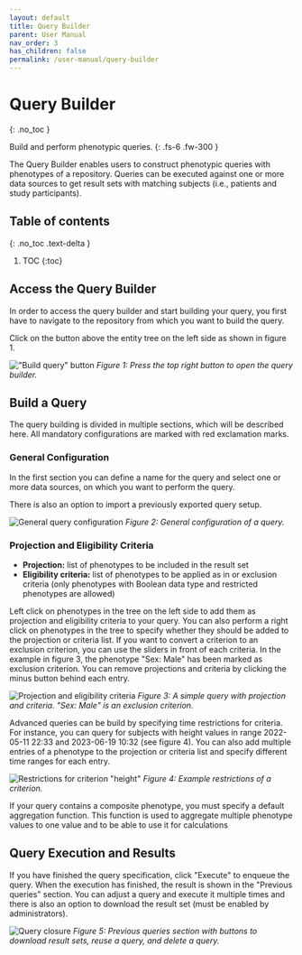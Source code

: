 ```yaml
---
layout: default
title: Query Builder
parent: User Manual
nav_order: 3
has_children: false
permalink: /user-manual/query-builder
---
```


# Query Builder
{: .no_toc }

Build and perform phenotypic queries.
{: .fs-6 .fw-300 }

The Query Builder enables users to construct phenotypic queries with phenotypes of a repository.
Queries can be executed against one or more data sources to get result sets with matching subjects (i.e., patients and study participants).

## Table of contents
{: .no_toc .text-delta }

1. TOC
{:toc}

## Access the Query Builder
In order to access the query builder and start building your query, you first have to navigate to the repository from which you want to build the query.

Click on the button above the entity tree on the left side as shown in figure 1.

!["Build query" button](../assets/images/query-builder-access.png)
_Figure 1: Press the top right button to open the query builder._

## Build a Query
The query building is divided in multiple sections, which will be described here. All mandatory configurations are marked with red exclamation marks.

### General Configuration
In the first section you can define a name for the query and select one or more data sources, on which you want to perform the query.

There is also an option to import a previously exported query setup.

![General query configuration](../assets/images/query-builder-configuration.png)
_Figure 2: General configuration of a query._

### Projection and Eligibility Criteria

* **Projection:** list of phenotypes to be included in the result set
* **Eligibility criteria:** list of phenotypes to be applied as in or exclusion criteria (only phenotypes with Boolean data type and restricted phenotypes are allowed)

Left click on phenotypes in the tree on the left side to add them as projection and eligibility criteria to your query.
You can also perform a right click on phenotypes in the tree to specify whether they should be added to the projection or criteria list.
If you want to convert a criterion to an exclusion criterion, you can use the sliders in front of each criteria. In the example in figure 3,
the phenotype "Sex: Male" has been marked as exclusion criterion. You can remove projections and criteria by clicking the minus button behind each entry.

![Projection and eligibility criteria](../assets/images/query-builder-projection-eligibility-criteria.png)
_Figure 3: A simple query with projection and criteria. "Sex: Male" is an exclusion criterion._

Advanced queries can be build by specifying time restrictions for criteria. For instance, you can query for subjects with height values in range 2022-05-11 22:33 and
2023-06-19 10:32 (see figure 4). You can also add multiple entries of a phenotype to the projection or criteria list and specify different time ranges for each entry.

![Restrictions for criterion "height"](../assets/images/query-builder-time-restriction.png)
_Figure 4: Example restrictions of a criterion._

If your query contains a composite phenotype, you must specify a default aggregation function. This function is used to aggregate multiple phenotype values to one value
and to be able to use it for calculations

## Query Execution and Results
If you have finished the query specification, click "Execute" to enqueue the query. When the execution has finished, the result is shown in the "Previous queries" section.
You can adjust a query and execute it multiple times and there is also an option to download the result set (must be enabled by administrators).

![Query closure](../assets/images/query-builder-result.png)
_Figure 5: Previous queries section with buttons to download result sets, reuse a query, and delete a query._
